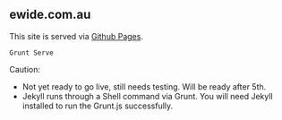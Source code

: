 ewide.com.au
----

This site is served via [Github Pages](http://liquidvisual.github.io/ewide.com.au).

    Grunt Serve

Caution:

* Not yet ready to go live, still needs testing. Will be ready after 5th.
* Jekyll runs through a Shell command via Grunt. You will need Jekyll installed to run the Grunt.js successfully.